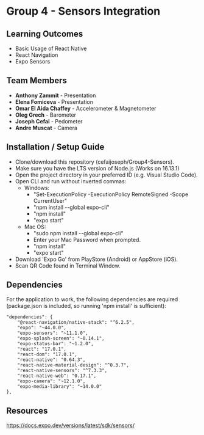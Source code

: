 # Group 4 - Sensors Integration

## Learning Outcomes

- Basic Usage of React Native
- React Navigation
- Expo Sensors

## Team Members

- **Anthony Zammit** - Presentation
- **Elena Fomiceva** - Presentation
- **Omar El Aida Chaffey** - Accelerometer & Magnetometer
- **Oleg Grech** - Barometer
- **Joseph Cefai** - Pedometer
- **Andre Muscat** - Camera

## Installation / Setup Guide

- Clone/download this repository (cefaijoseph/Group4-Sensors).
- Make sure you have the LTS version of Node.js (Works on 16.13.1)
- Open the project directory in your preferred ID (e.g. Visual Studio Code).
- Open CLI and run without inverted commas:
  - Windows:
  	- "Set-ExecutionPolicy -ExecutionPolicy RemoteSigned -Scope CurrentUser"
  	- "npm install --global expo-cli"
  	- "npm install"
  	- "expo start"
  - Mac OS:
  	- "sudo npm install --global expo-cli"
  	- Enter your Mac Password when prompted.
  	- "npm install"
  	- "expo start"
- Download 'Expo Go' from PlayStore (Android) or AppStore (iOS).
- Scan QR Code found in Terminal Window.

## Dependencies
For the application to work, the following dependencies are required (package.json is included, so running 'npm install' is sufficient):

	"dependencies": {
	    "@react-navigation/native-stack": "^6.2.5",
	    "expo": "~44.0.0",
	    "expo-sensors": "~11.1.0",
	    "expo-splash-screen": "~0.14.1",
	    "expo-status-bar": "~1.2.0",
	    "react": "17.0.1",
	    "react-dom": "17.0.1",
	    "react-native": "0.64.3",
	    "react-native-material-design": "^0.3.7",
	    "react-native-sensors": "^7.3.3",
	    "react-native-web": "0.17.1",
	    "expo-camera": "~12.1.0",
	    "expo-media-library": "~14.0.0"
  	},
  
## Resources

https://docs.expo.dev/versions/latest/sdk/sensors/
